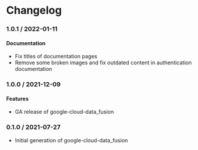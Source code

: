 # Changelog

### 1.0.1 / 2022-01-11

#### Documentation

* Fix titles of documentation pages
* Remove some broken images and fix outdated content in authentication documentation

### 1.0.0 / 2021-12-09

#### Features

* GA release of google-cloud-data_fusion

### 0.1.0 / 2021-07-27

* Initial generation of google-cloud-data_fusion
